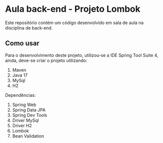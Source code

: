 # Aula back-end - Projeto Lombok

Este repositório contém um código desenvolvido em sala de aula na disciplina de back-end.

## Como usar

Para o desenvolvimento deste projeto, utilizou-se a IDE Spring Tool Suite 4, ainda, deve-se criar o projeto utilizando:

1. Maven
2. Java 17
3. MySql
4. H2

Dependências:
1. Spring Web
2. Spring Data JPA
3. Spring Dev Tools
4. Driver MySql
5. Driver H2
6. Lombok
7. Bean Validation
   

